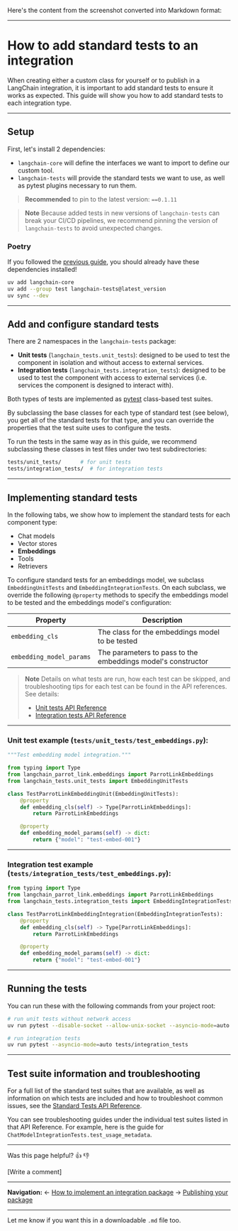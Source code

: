 Here's the content from the screenshot converted into Markdown format:

---

# How to add standard tests to an integration

When creating either a custom class for yourself or to publish in a LangChain integration, it is important to add standard tests to ensure it works as expected. This guide will show you how to add standard tests to each integration type.

---

## Setup

First, let's install 2 dependencies:

- `langchain-core` will define the interfaces we want to import to define our custom tool.
- `langchain-tests` will provide the standard tests we want to use, as well as pytest plugins necessary to run them.

> **Recommended** to pin to the latest version: `==0.1.11`

> **Note**
> Because added tests in new versions of `langchain-tests` can break your CI/CD pipelines, we recommend pinning the version of `langchain-tests` to avoid unexpected changes.

### Poetry

If you followed the [previous guide](https://python.langchain.com/docs/integrations/), you should already have these dependencies installed!

```bash
uv add langchain-core
uv add --group test langchain-tests@latest_version
uv sync --dev
```

---

## Add and configure standard tests

There are 2 namespaces in the `langchain-tests` package:

- **Unit tests** (`langchain_tests.unit_tests`): designed to be used to test the component in isolation and without access to external services.
- **Integration tests** (`langchain_tests.integration_tests`): designed to be used to test the component with access to external services (i.e. services the component is designed to interact with).

Both types of tests are implemented as [pytest](https://docs.pytest.org/) class-based test suites.

By subclassing the base classes for each type of standard test (see below), you get all of the standard tests for that type, and you can override the properties that the test suite uses to configure the tests.

To run the tests in the same way as in this guide, we recommend subclassing these classes in test files under two test subdirectories:

```bash
tests/unit_tests/      # for unit tests
tests/integration_tests/  # for integration tests
```

---

## Implementing standard tests

In the following tabs, we show how to implement the standard tests for each component type:

- Chat models
- Vector stores
- **Embeddings**
- Tools
- Retrievers

To configure standard tests for an embeddings model, we subclass `EmbeddingUnitTests` and `EmbeddingIntegrationTests`. On each subclass, we override the following `@property` methods to specify the embeddings model to be tested and the embeddings model's configuration:

| Property                | Description                                              |
|------------------------|----------------------------------------------------------|
| `embedding_cls`        | The class for the embeddings model to be tested          |
| `embedding_model_params` | The parameters to pass to the embeddings model's constructor |

> **Note**
> Details on what tests are run, how each test can be skipped, and troubleshooting tips for each test can be found in the API references. See details:
> - [Unit tests API Reference](https://python.langchain.com/docs/testing/unit_tests)
> - [Integration tests API Reference](https://python.langchain.com/docs/testing/integration_tests)

---

### Unit test example (`tests/unit_tests/test_embeddings.py`):

```python
"""Test embedding model integration."""

from typing import Type
from langchain_parrot_link.embeddings import ParrotLinkEmbeddings
from langchain_tests.unit_tests import EmbeddingUnitTests

class TestParrotLinkEmbeddingUnit(EmbeddingUnitTests):
    @property
    def embedding_cls(self) -> Type[ParrotLinkEmbeddings]:
        return ParrotLinkEmbeddings

    @property
    def embedding_model_params(self) -> dict:
        return {"model": "test-embed-001"}
```

---

### Integration test example (`tests/integration_tests/test_embeddings.py`):

```python
from typing import Type
from langchain_parrot_link.embeddings import ParrotLinkEmbeddings
from langchain_tests.integration_tests import EmbeddingIntegrationTests

class TestParrotLinkEmbeddingIntegration(EmbeddingIntegrationTests):
    @property
    def embedding_cls(self) -> Type[ParrotLinkEmbeddings]:
        return ParrotLinkEmbeddings

    @property
    def embedding_model_params(self) -> dict:
        return {"model": "test-embed-001"}
```

---

## Running the tests

You can run these with the following commands from your project root:

```bash
# run unit tests without network access
uv run pytest --disable-socket --allow-unix-socket --asyncio-mode=auto tests/unit_tests

# run integration tests
uv run pytest --asyncio-mode=auto tests/integration_tests
```

---

## Test suite information and troubleshooting

For a full list of the standard test suites that are available, as well as information on which tests are included and how to troubleshoot common issues, see the [Standard Tests API Reference](https://python.langchain.com/docs/testing/reference).

You can see troubleshooting guides under the individual test suites listed in that API Reference. For example, here is the guide for `ChatModelIntegrationTests.test_usage_metadata`.

---

Was this page helpful? 👍 👎

[Write a comment]

---

**Navigation:**
← [How to implement an integration package](https://python.langchain.com/docs/integrations/)
→ [Publishing your package](https://python.langchain.com/docs/integrations/publish/)

---

Let me know if you want this in a downloadable `.md` file too.
